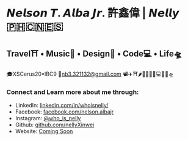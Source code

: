 # 𝙉𝙚𝙡𝙨𝙤𝙣 𝙏. 𝘼𝙡𝙗𝙖 𝙅𝙧. 許鑫偉 | 𝙉𝙚𝙡𝙡𝙮 🇵🇭🇨🇳🇪🇸
## Travel⛩ • Music🎹 • Design🎨 • Code💻 • Life🛸
🎓XSCerus20•IBC9
📮nb3.321132@gmail.com
📽✈⛩🌶🍉💧🎨🎹💻🦑👻🛸

### Connect and Learn more about me through:
- LinkedIn: <a href="https://www.linkedin.com/in/whoisnelly/">linkedin.com/in/whoisnelly/</a>
- Facebook: <a href="https://www.facebook.com/nelson.albajr">facebook.com/nelson.albajr</a>
- Instagram: <a href="https://www.instagram.com/who_is_nelly/">@who_is_nelly</a>
- Github: <a href="https://github.com/nellyXinwei">github.com/nellyXinwei</a>
- Website: <a href="#">Coming Soon</a>
